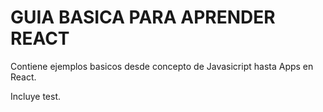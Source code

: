 # GUIA BASICA PARA APRENDER REACT

Contiene ejemplos basicos desde concepto de Javasicript hasta Apps en React.

Incluye test.